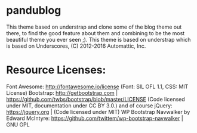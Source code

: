 # pandublog
This theme based on understrap and clone some of the blog theme out there, to find the good feature about them and combining to be the most beautiful theme you ever seen ;).
This theme is based on understrap which is based on Underscores, (C) 2012-2016 Automattic, Inc.

# Resource Licenses:
Font Awesome: http://fontawesome.io/license (Font: SIL OFL 1.1, CSS: MIT License)
Bootstrap: http://getbootstrap.com | https://github.com/twbs/bootstrap/blob/master/LICENSE (Code licensed under MIT, documentation under CC BY 3.0.)
and of course
jQuery: https://jquery.org | (Code licensed under MIT)
WP Bootstrap Navwalker by Edward McIntyre: https://github.com/twittem/wp-bootstrap-navwalker | GNU GPL
